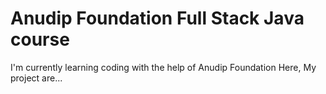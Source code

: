 # Anudip Foundation Full Stack Java course

I'm currently learning coding with the help of Anudip Foundation
Here, My project are...

